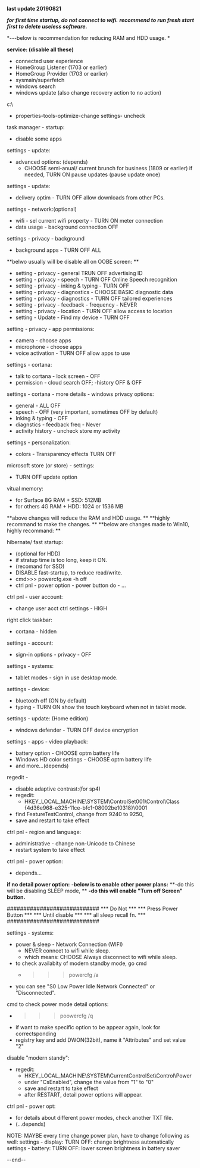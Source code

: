 
**last update 20190821**

***for first time startup, do not connect to wifi.***
***recommend to run fresh start first to delete useless software.***

*---below is recommendation for reducing RAM and HDD usage. *

**service: (disable all these)**
- connected user experience
- HomeGroup Listener (1703 or earlier) 
- HomeGroup Provider (1703 or earlier)
- sysmain/superfetch
- windows search
- windows update (also change recovery action to no action)

c:\ 
- properties-tools-optimize-change settings- uncheck

task manager - startup:
-  disable some apps

settings - update:
-  advanced options: (depends)
   -	CHOOSE semi-anual/ current brunch for business (1809 or earlier)
	if needed, TURN ON pause updates (pause update once)

settings - update:
-  delivery optim - TURN OFF allow downloads from other PCs.

settings - network:(optional)
-  wifi - sel current wifi property - TURN ON meter connection
-  data usage - background connection OFF

settings - privacy - background
-  background apps - TURN OFF ALL

**belwo usually will be disable all on OOBE screen: **
- setting - privacy - general TRUN OFF advertising ID
- setting - privacy - speech - TURN OFF Online Speech recognition 
- setting - privacy - inking & typing - TURN OFF 
- setting - privacy - diagnostics - CHOOSE BASIC diagnostic data
- setting - privacy - diagnostics - TURN OFF tailored experiences
- setting - privacy - feedback - frequency - NEVER
- setting - privacy - location - TURN OFF allow access to location
- setting - Update - Find my device - TURN OFF

setting - privacy - app permissions:
-  camera - choose apps
-  microphone - choose apps
-  voice activation - TURN OFF allow apps to use 

settings - cortana:
 -  talk to cortana - lock screen - OFF
 -  permission - cloud search OFF; -history OFF & OFF

settings - cortana - more details - windows privacy options:
-  general - ALL OFF
-  speech - OFF (very important, sometimes OFF by default)
-  Inking & typing - OFF
-  diagnstics - feedback freq - Never
-  activity history - uncheck store my activity

settings - personalization:
-  colors - Transparency effects TURN OFF

microsoft store (or store) - settings:
-  TURN OFF update option

vitual memory:
-  for Surface 8G RAM + SSD: 512MB
-  for others 4G RAM + HDD: 1024 or 1536 MB


**above changes will reduce the RAM and HDD usage. ** 
**highly recommand to make the changes. **
**below are changes made to Win10, highly recommand: **


hibernate/ fast startup: 
-  (optional for HDD)
-  if stratup time is too long, keep it ON.
-  (recomand for SSD)
-  DISABLE fast-startup, to reduce read/write.
-  cmd>>> powercfg.exe -h off
-  ctrl pnl - power option - power button do - ...

ctrl pnl - user account:
-  change user acct ctrl settings - HIGH

right click taskbar:
-  cortana - hidden

settings - account:
-  sign-in options - privacy - OFF

settings - systems:
-  tablet modes - sign in use desktop mode.

settings - device:
-  bluetooth off (ON by default)
-  typing - TURN ON show the touch keyboard when not in tablet mode.

settings - update: (Home edition)
-  windows defender - TURN OFF device encryption

settings - apps - video playback:
-  battery option - CHOOSE optm battery life
-  Windows HD color settings - CHOOSE optm battery life
-  and more...(depends)

regedit -
-  disable adaptive contrast:(for sp4)
-  regedit:
   - HKEY_LOCAL_MACHINE\SYSTEM\ControlSet001\Control\Class\
    {4d36e968-e325-11ce-bfc1-08002be10318}\0001
-   find FeatureTestControl, change from 9240 to 9250,
-   save and restart to take effect

ctrl pnl - region and language: 
-  administrative - change non-Unicode to Chinese
-  restart system to take effect

ctrl pnl - power option:
-  depends...

**if no detail power option:**
**-below is to enable other power plans:**
**-do this will be disabling SLEEP mode, **
**-do this will enable "Turn off Screen" button.**

############################
***        Do Not        *** 
***  Press Power Button  *** 
***     Until disable    ***
*** all sleep recall fn. ***
############################

settings - systems:
-  power & sleep - Network Connection (WIFI) 
   - NEVER conncet to wifi while sleep.
   - which means: CHOOSE Always disconnect to wifi while sleep.
-  to check availabity of modern standby mode, go cmd
   - >>> powercfg /a
-  you can see "S0 Low Power Idle Network Connected" or "Disconnected".

cmd to check power mode detail options:
-  >>> poowercfg /q
- if want to make specific option to be appear again, look for correctsponding
- registry key and add DWON(32bit), name it "Attributes" and set value "2"

disable "modern standy":
- regedit:
  - HKEY_LOCAL_MACHINE\SYSTEM\CurrentControlSet\Control\Power
  - under "CsEnabled", change the value from "1" to "0"
  - save and restart to take effect
  - after RESTART, detail power options will appear. 

ctrl pnl - power opt:
-   for details about different power modes, check another TXT file.
-   (...depends)

NOTE: MAYBE every time change power plan, have to change following as well:
settings - display: 
  TURN OFF: change brightness automatically
settings - battery:
  TURN OFF: lower screen brightness in battery saver

--end--
